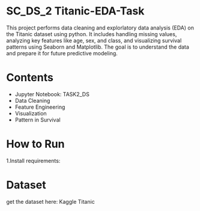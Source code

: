 # SC_DS_2  Titanic-EDA-Task

This project performs data cleaning and explorlatory data analysis (EDA) on the Titanic dataset using python. It includes handling missing values, analyzing key features like age, sex, and class, and visualizing survival patterns using Seaborn and Matplotlib. The goal is to understand the data and prepare it for future predictive modeling.

# Contents
* Jupyter Notebook: TASK2_DS
* Data Cleaning
* Feature Engineering
* Visualization
* Pattern in Survival

# How to Run
1.Install requirements:

# Dataset
get the dataset here: Kaggle Titanic
